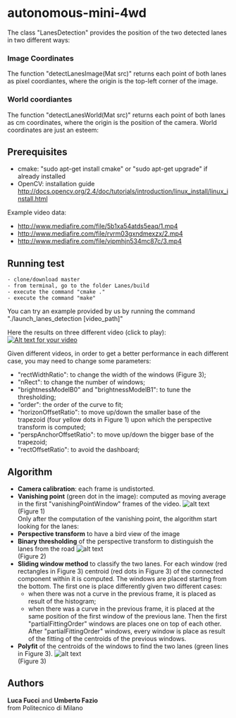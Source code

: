 # autonomous-mini-4wd

The class "LanesDetection" provides the position of the two detected lanes in two different ways:  
### Image Coordinates  
The function "detectLanesImage(Mat src)" returns each point of both lanes as pixel coordiantes, where the origin is the top-left corner of the image.
### World coordiantes  
The function "detectLanesWorld(Mat src)" returns each point of both lanes as cm coordinates, where the origin is the position of the camera.
World coordinates are just an esteem:

## Prerequisites
- cmake: "sudo apt-get install cmake" or "sudo apt-get upgrade" if already installed
- OpenCV: installation guide http://docs.opencv.org/2.4/doc/tutorials/introduction/linux_install/linux_install.html

Example video data:
- http://www.mediafire.com/file/5b1xa54atds5eaq/1.mp4
- http://www.mediafire.com/file/rvrm03gxndmexzx/2.mp4
- http://www.mediafire.com/file/vjpmhjn534mc87c/3.mp4

## Running test
```
- clone/download master
- from terminal, go to the folder Lanes/build
- execute the command "cmake ."
- execute the command "make"
```
You can try an example provided by us by running the command "./launch_lanes_detection [video_path]"

Here the results on three different video (click to play):  
[![Alt text for your video](https://img.youtube.com/vi/mXnx486TT08/0.jpg)](https://www.youtube.com/watch?v=mXnx486TT08&feature=youtu.be)

Given different videos, in order to get a better performance in each different case, you may need to change some parameters:
- "rectWidthRatio": to change the width of the windows (Figure 3);
- "nRect": to change the number of windows;
- "brightnessModelB0" and "brightnessModelB1": to tune the thresholding;
- "order": the order of the curve to fit;
- "horizonOffsetRatio": to move up/down the smaller base of the trapezoid (four yellow dots in Figure 1) upon which the perspective transform is computed;
- "perspAnchorOffsetRatio": to move up/down the bigger base of the trapezoid;
- "rectOffsetRatio": to avoid the dashboard;

## Algorithm
- **Camera calibration**: each frame is undistorted.
- **Vanishing point** (green dot in the image): computed as moving average in the first "vanishingPointWindow" frames of the video.
![alt text](https://image.ibb.co/j8JF8S/2_vanish_point.jpg)  
(Figure 1)  
Only after the computation of the vanishing point, the algorithm start looking for the lanes:
- **Perspective transform** to have a bird view of the image
- **Binary thresholding** of the perspective transform to distinguish the lanes from the road
![alt text](https://image.ibb.co/djExoS/threshold.jpg)  
(Figure 2)  
- **Sliding window method** to classify the two lanes. For each window (red rectangles in Figure 3) centroid (red dots in Figure 3) of the connected component within it is computed. The windows are placed starting from the bottom. The first one is place differently given two different cases:
  - when there was not a curve in the previous frame, it is placed as result of the histogram;
  - when there was a curve in the previous frame, it is placed at the same position of the first window of the previous lane.
  Then the first "partialFittingOrder" windows are places one on top of each other.
  After "partialFittingOrder" windows, every window is place as result of the fitting of the centroids of the previous windows.
- **Polyfit** of the centroids of the windows to find the two lanes (green lines in Figure 3).
![alt text](https://image.ibb.co/focyTS/rectangles.jpg)  
(Figure 3)  

## Authors
**Luca Fucci** and **Umberto Fazio**  
from Politecnico di Milano
